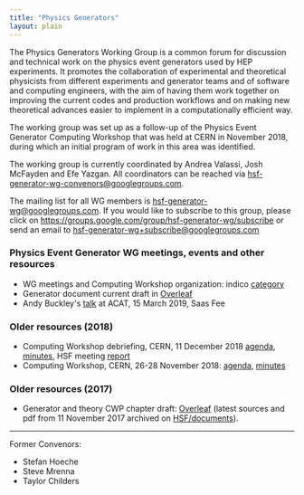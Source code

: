 ```yaml
---
title: "Physics Generators"
layout: plain
---
```


The Physics Generators Working Group is a common forum for discussion and
technical work on the physics event generators used by HEP experiments.
It promotes the collaboration of experimental and theoretical physicists
from different experiments and generator teams and of software and computing
engineers, with the aim of having them work together on improving the current
codes and production workflows and on making new theoretical advances
easier to implement in a computationally efficient way.

The working group was set up as a follow-up of the Physics Event Generator
Computing Workshop that was held at CERN in November 2018, during which
an initial program of work in this area was identified.

The working group is currently coordinated by Andrea Valassi,
Josh McFayden and Efe Yazgan.
All coordinators can be reached
via <hsf-generator-wg-convenors@googlegroups.com>.

The mailing list for all WG members is <hsf-generator-wg@googlegroups.com>.
If you would like to subscribe to this group,
please click on <https://groups.google.com/group/hsf-generator-wg/subscribe>
or send an email to [hsf-generator-wg+subscribe@googlegroups.com](mailto:hsf-generator-wg+subscribe@googlegroups.com)

### Physics Event Generator WG meetings, events and other resources

   * WG meetings and Computing Workshop organization:
indico [category](https://indico.cern.ch/category/8460)
   * Generator document current draft 
in [Overleaf](https://www.overleaf.com/1326158343ftxgrxxcspxg)
   * Andy Buckley's [talk](https://indico.cern.ch/event/708041/contributions/3308937) 
at ACAT, 15 March 2019, Saas Fee

### Older resources (2018)

   * Computing Workshop debriefing, CERN, 11 December 2018
[agenda](https://indico.cern.ch/event/778521),
[minutes](/organization/2018/12/11/generators.html),
HSF meeting [report](/organization/2018/12/13/coordination.html)
   * Computing Workshop, CERN, 26-28 November 2018: 
[agenda](https://indico.cern.ch/event/751693),
[minutes](/organization/2018/11/26/generators.html)

### Older resources (2017)

   * Generator and theory CWP chapter draft:
[Overleaf](https://www.overleaf.com/read/wyyybnvxyfyn)
(latest sources and pdf from 11 November 2017 archived
on [HSF/documents](https://github.com/HSF/documents/tree/master/CWP/papers/HSF-CWP-2017-11_generators)).

---

Former Convenors:
- Stefan Hoeche
- Steve Mrenna
- Taylor Childers
